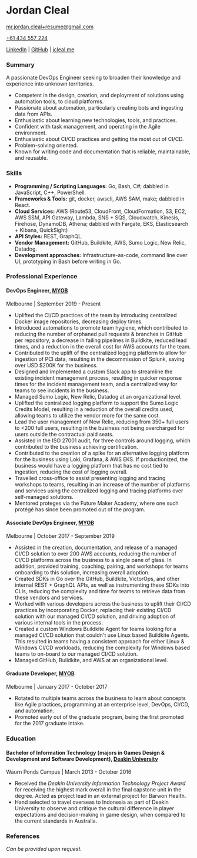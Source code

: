 # Jordan Cleal

<mr.jordan.cleal+resume@gmail.com>

[+61 434 557 224](tel:+61434557224)

[LinkedIn](https://linkedin.com/in/jordancleal) | [GitHub](https://github.com/jcleal) | [jcleal.me](https://jcleal.me)

### Summary

A passionate DevOps Engineer seeking to broaden their knowledge and experience into unknown territories.
* Competent in the design, creation, and deployment of solutions using automation tools, to cloud platforms.
* Passionate about automation, particularly creating bots and ingesting data from APIs.
* Enthusiastic about learning new technologies, tools, and practices.
* Confident with task management, and operating in the Agile environment.
* Enthusiastic about CI/CD practices and getting the most out of CI/CD.
* Problem-solving oriented.
* Known for writing code and documentation that is reliable, maintainable, and reusable.

### Skills

* **Programming / Scripting Languages:** Go, Bash, C#; dabbled in JavaScript, C++, PowerShell.
* **Frameworks & Tools:** git, docker, awscli, AWS SAM, make; dabbled in React.
* **Cloud Services:** AWS (Route53, CloudFront, CloudFormation, S3, EC2, AWS SSM, API Gateway, Lambda, SNS + SQS, Cloudwatch, Kinesis, Firehose, DynamoDB, Athena; dabbled with Fargate, EKS, Elasticsearch + Kibana, QuickSight)
* **API Styles:** REST, GraphQL.
* **Vendor Management:** GitHub, Buildkite, AWS, Sumo Logic, New Relic, Datadog.
* **Development approaches:** Infrastructure-as-code, command line over UI, prototyping in Bash before writing in Go.

### Professional Experience

#### DevOps Engineer, [MYOB](https://myob.com.au)

Melbourne | September 2019 - Present

* Uplifted the CI/CD practices of the team by introducing centralized Docker image repositories, decreasing deploy times.
* Introduced automations to promote team hygiene, which contributed to reducing the number of orphaned pull requests & branches in GitHub per repository, a decrease in failing pipelines in Buildkite, reduced lead times, and a reduction in the overall cost for AWS accounts for the team.
* Contributed to the uplift of the centralized logging platform to allow for ingestion of PCI data, resulting in the decommission of Splunk, saving over USD $200K for the business.
* Designed and implemented a custom Slack app to streamline the existing incident management process, resulting in quicker response times for the incident management team, and a centralized way for teams to see incidents in the business.
* Managed Sumo Logic, New Relic, Datadog at an organizational level.
* Uplifted the centralized logging platform to support the Sumo Logic Credits Model, resulting in a reduction of the overall credits used, allowing teams to utilize the vendor more for the same cost.
* Lead the user management of New Relic, reducing from 350+ full users to <200 full users, resulting in the business not being overcharged for users outside the contractual paid seats.
* Assisted in the ISO 27001 audit, for three controls around logging, which contributed to the business achieving certification.
* Contributed to the creation of a spike for an alternative logging platform for the business using Loki, Grafana, & AWS EKS. If productionized, the business would have a logging platform that has no cost tied to ingestion, reducing the cost of logging overall.
* Travelled cross-office to assist presenting logging and tracing workshops to teams, resulting in an increase of the number of platforms and services using the centralized logging and tracing platforms over self-managed solutions.
* Mentored proteges via the Future Maker Academy, where one such protégé has since been promoted out of the program.

#### Associate DevOps Engineer, [MYOB](myob.com.au)

Melbourne | October 2017 - September 2019

* Assisted in the creation, documentation, and release of a managed CI/CD solution to over 200 AWS accounts, reducing the number of CI/CD platforms across the business to a single pane of glass. In addition, provided training, coaching, pairing, and workshops for teams onboarding to this solution, increasing overall adoption.
* Created SDKs in Go over the GitHub, Buildkite, VictorOps, and other internal REST + GraphQL APIs, as well as instrumenting these SDKs into CLIs, reducing the complexity and time for teams to retrieve data from these vendors and services.
* Worked with various developers across the business to uplift their CI/CD practices by incorporating Docker, replacing their existing CI/CD solution with our managed CI/CD solution, and driving adoption of various internal tools in the process.
* Created a custom Windows Buildkite Agent for teams looking for a managed CI/CD solution that couldn't use Linux based Buildkite Agents. This resulted in teams having a consistent approach for either Linux & Windows CI/CD workloads, reducing the complexity for Windows based teams to on-board to our managed CI/CD solution.
* Managed GitHub, Buildkite, and AWS at an organizational level.

#### Graduate Developer, [MYOB](myob.com.au)

Melbourne | January 2017 - October 2017

* Rotated to multiple teams across the business to learn about concepts like Agile practices, programming at an enterprise level, DevOps, CI/CD, and automation.
* Promoted early out of the graduate program, being the first promoted for the 2017 graduate intake.

### Education

#### Bachelor of Information Technology (majors in Games Design & Development and Software Development), [Deakin University](https://www.deakin.edu.au/)

Waurn Ponds Campus | March 2013 - October 2016

* Received the _Deakin University Information Technology Project Award_ for receiving the highest mark overall in the final capstone unit in the degree. Acted as project lead in an external project for Barwon Health.
* Hand selected to travel overseas to Indonesia as part of Deakin University to observe and critique the cultural difference in player expectations and decision-making in game design, when compared to the current standards in Australia.

### References

_Can be provided upon request._

